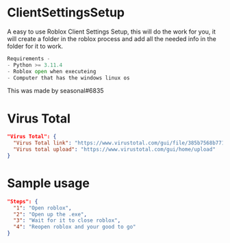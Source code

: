 # ClientSettingsSetup
A easy to use Roblox Client Settings Setup, this will do the work for you,
it will create a folder in the roblox process and add all the needed info in
the folder for it to work.
```py
Requirements -
- Python >= 3.11.4
- Roblox open when executeing
- Computer that has the windows linux os
```
This was made by seasonal#6835

# Virus Total
```json
"Virus Total": {
  "Virus Total link": "https://www.virustotal.com/gui/file/385b7568b771701c743806f07e33ffc89e3a790008ed43735af81102f8a24d41",
  "Virus total upload": "https://www.virustotal.com/gui/home/upload"
}
```
# Sample usage
```json
"Steps": {
  "1": "Open roblox",
  "2": "Open up the .exe",
  "3": "Wait for it to close roblox",
  "4": "Reopen roblox and your good to go"
}
```
